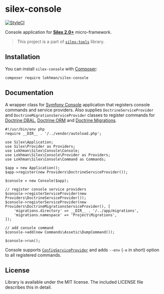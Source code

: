 # silex-console

[![StyleCI](https://styleci.io/repos/79904121/shield?branch=master)](https://styleci.io/repos/79904121)

Console application for [**Silex 2.0+**](http://silex.sensiolabs.org/) micro-framework.

> This project is a part of [`silex-tools`](https://github.com/lokhman/silex-tools) library.

## <a name="installation"></a>Installation
You can install `silex-console` with [Composer](http://getcomposer.org):

    composer require lokhman/silex-console

## <a name="documentation"></a>Documentation
A wrapper class for [Symfony Console](https://github.com/symfony/console) application that registers console commands
and service providers. Also supplies `DoctrineServiceProvider` and `DoctrineMigrationsServiceProvider` classes to
register commands for [Doctrine DBAL](https://github.com/doctrine/dbal),
[Doctrine ORM](https://github.com/doctrine/doctrine2) and [Doctrine Migrations](https://github.com/doctrine/migrations).

    #!/usr/bin/env php
    require __DIR__ . '/../vendor/autoload.php';

    use Silex\Application;
    use Silex\Provider as Providers;
    use Lokhman\Silex\Console\Console;
    use Lokhman\Silex\Console\Provider as Providers;
    use Lokhman\Silex\Console\Command as Commands;

    $app = new Application();
    $app->register(new Providers\DoctrineServiceProvider());

    $console = new Console($app);

    // register console service providers
    $console->registerServiceProvider(new Providers\DoctrineServiceProvider());
    $console->registerServiceProvider(new Providers\DoctrineMigrationsServiceProvider(), [
        'migrations.directory' => __DIR__ . '/../app/migrations',
        'migrations.namespace' => 'Project\Migrations',
    ]);

    // add console command
    $console->add(new Commands\Assetic\DumpCommand());

    $console->run();

Console supports [`ConfigServiceProvider`](https://github.com/lokhman/silex-config) and adds `--env` (`-e` in short)
option to all registered commands.

## <a name="license"></a>License
Library is available under the MIT license. The included LICENSE file describes this in detail.
